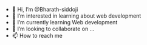 - 👋 Hi, I’m @Bharath-siddoji
- 👀 I’m interested in learning about web development
- 🌱 I’m currently learning Web development
- 💞️ I’m looking to collaborate on ...
- 📫 How to reach me 

<!---
Bharath-siddoji/Bharath-siddoji is a ✨ special ✨ repository because its `README.md` (this file) appears on your GitHub profile.
You can click the Preview link to take a look at your changes.
--->
